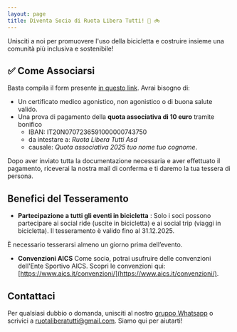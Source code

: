 ```yaml
---
layout: page
title: Diventa Sociə di Ruota Libera Tutti! 🚀 🚲
---
```


Unisciti a noi per promuovere l'uso della bicicletta e costruire insieme una comunità più inclusiva e sostenibile!

## **✅ Come Associarsi**

Basta compila il form presente [in questo link](https://114mch5e.forms.app/ruota-libera-tutti). Avrai bisogno di:
- Un certificato medico agonistico, non agonistico o di buona salute valido.
- Una prova di pagamento della **quota associativa di 10 euro** tramite bonifico
    - IBAN: IT20N0707236591000000743750
    - da intestare a: *Ruota Libera Tutti Asd*
    - causale: *Quota associativa 2025 tuo nome tuo cognome*.

Dopo aver inviato tutta la documentazione necessaria e aver effettuato il pagamento, riceverai la nostra mail di conferma e ti daremo la tua tessera di persona.

## **Benefici del Tesseramento**
- **Partecipazione a tutti gli eventi in bicicletta** :
Solo i soci possono partecipare ai social ride (uscite in bicicletta) e ai social trip (viaggi in bicicletta).
Il tesseramento è valido fino al 31.12.2025.

È necessario tesserarsi almeno un giorno prima dell’evento.

- **Convenzioni AICS**
Come sociə, potrai usufruire delle convenzioni dell'Ente Sportivo AICS. Scopri le convenzioni qui: [https://www.aics.it/convenzioni/](https://www.aics.it/convenzioni/).

## **Contattaci**
Per qualsiasi dubbio o domanda, unisciti al nostro [gruppo Whatsapp](https://chat.whatsapp.com/L0AhkPWrf7PKQyTK6Fuf16) o scrivici a [ruotaliberatutti@gmail.com](https://ruota-libera-tutti.github.io/ruotaliberatutti@gmail.com). Siamo qui per aiutarti!
